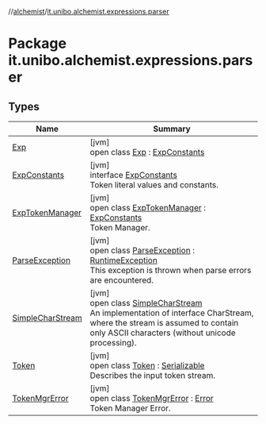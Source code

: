 //[alchemist](../../index.md)/[it.unibo.alchemist.expressions.parser](index.md)

# Package it.unibo.alchemist.expressions.parser

## Types

| Name | Summary |
|---|---|
| [Exp](-exp/index.md) | [jvm]<br>open class [Exp](-exp/index.md) : [ExpConstants](-exp-constants/index.md) |
| [ExpConstants](-exp-constants/index.md) | [jvm]<br>interface [ExpConstants](-exp-constants/index.md)<br>Token literal values and constants. |
| [ExpTokenManager](-exp-token-manager/index.md) | [jvm]<br>open class [ExpTokenManager](-exp-token-manager/index.md) : [ExpConstants](-exp-constants/index.md)<br>Token Manager. |
| [ParseException](-parse-exception/index.md) | [jvm]<br>open class [ParseException](-parse-exception/index.md) : [RuntimeException](https://docs.oracle.com/javase/8/docs/api/java/lang/RuntimeException.html)<br>This exception is thrown when parse errors are encountered. |
| [SimpleCharStream](-simple-char-stream/index.md) | [jvm]<br>open class [SimpleCharStream](-simple-char-stream/index.md)<br>An implementation of interface CharStream, where the stream is assumed to contain only ASCII characters (without unicode processing). |
| [Token](-token/index.md) | [jvm]<br>open class [Token](-token/index.md) : [Serializable](https://docs.oracle.com/javase/8/docs/api/java/io/Serializable.html)<br>Describes the input token stream. |
| [TokenMgrError](-token-mgr-error/index.md) | [jvm]<br>open class [TokenMgrError](-token-mgr-error/index.md) : [Error](https://docs.oracle.com/javase/8/docs/api/java/lang/Error.html)<br>Token Manager Error. |

